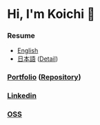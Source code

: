 # Hi, I'm Koichi 👋

### Resume
- [English](https://github.com/kupuma-ru21/kupuma-ru21/blob/main/resume_english.pdf)
- [日本語](https://github.com/kupuma-ru21/kupuma-ru21/blob/main/resume_japanese.pdf) ([Detail](https://github.com/kupuma-ru21/kupuma-ru21/blob/main/RESUME_DRAFT.md))

### [Portfolio](https://kupuma-ru21.com) ([Repository](https://github.com/kupuma-ru21/portfolio))

### [Linkedin](https://www.linkedin.com/in/kupuma-ru21/)

### [OSS](https://github.com/kupuma-ru21/kupuma-ru21/blob/main/OSS.md)
